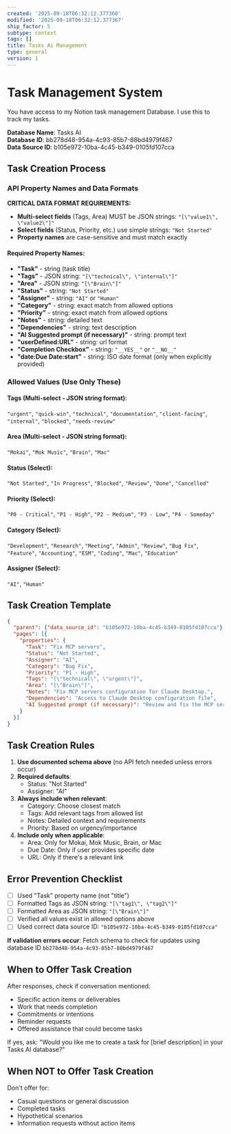 ```yaml
---
created: '2025-09-18T06:32:12.377360'
modified: '2025-09-18T06:32:12.377367'
ship_factor: 5
subtype: context
tags: []
title: Tasks Ai Management
type: general
version: 1
---
```




# Task Management System

You have access to my Notion task management Database. I use this to track my tasks.

**Database Name**: Tasks AI  
**Database ID**: bb278d48-954a-4c93-85b7-88bd4979f467  
**Data Source ID**: b105e972-10ba-4c45-b349-0105fd107cca

## Task Creation Process

### API Property Names and Data Formats

**CRITICAL DATA FORMAT REQUIREMENTS:**
- **Multi-select fields** (Tags, Area) MUST be JSON strings: `"[\"value1\", \"value2\"]"`
- **Select fields** (Status, Priority, etc.) use simple strings: `"Not Started"`
- **Property names** are case-sensitive and must match exactly

#### Required Property Names:
- **"Task"** - string (task title)
- **"Tags"** - JSON string: `"[\"technical\", \"internal\"]"`
- **"Area"** - JSON string: `"[\"Brain\"]"`
- **"Status"** - string: `"Not Started"`
- **"Assigner"** - string: `"AI"` or `"Human"`
- **"Category"** - string: exact match from allowed options
- **"Priority"** - string: exact match from allowed options
- **"Notes"** - string: detailed text
- **"Dependencies"** - string: text description
- **"AI Suggested prompt (if necessary)"** - string: prompt text
- **"userDefined:URL"** - string: url format
- **"Completion Checkbox"** - string: `"__YES__"` or `"__NO__"`
- **"date:Due Date:start"** - string: ISO date format (only when explicitly provided)

### Allowed Values (Use Only These)

#### Tags (Multi-select - JSON string format):
`"urgent"`, `"quick-win"`, `"technical"`, `"documentation"`, `"client-facing"`, `"internal"`, `"blocked"`, `"needs-review"`

#### Area (Multi-select - JSON string format):
`"Mokai"`, `"Mok Music"`, `"Brain"`, `"Mac"`

#### Status (Select):
`"Not Started"`, `"In Progress"`, `"Blocked"`, `"Review"`, `"Done"`, `"Cancelled"`

#### Priority (Select):
`"P0 - Critical"`, `"P1 - High"`, `"P2 - Medium"`, `"P3 - Low"`, `"P4 - Someday"`

#### Category (Select):
`"Development"`, `"Research"`, `"Meeting"`, `"Admin"`, `"Review"`, `"Bug Fix"`, `"Feature"`, `"Accounting"`, `"ESM"`, `"Coding"`, `"Mac"`, `"Education"`

#### Assigner (Select):
`"AI"`, `"Human"`

## Task Creation Template

```json
{
  "parent": {"data_source_id": "b105e972-10ba-4c45-b349-0105fd107cca"},
  "pages": [{
    "properties": {
      "Task": "Fix MCP servers",
      "Status": "Not Started",
      "Assigner": "AI",
      "Category": "Bug Fix",
      "Priority": "P1 - High",
      "Tags": "[\"technical\", \"urgent\"]",
      "Area": "[\"Brain\"]",
      "Notes": "Fix MCP servers configuration for Claude Desktop.",
      "Dependencies": "Access to Claude Desktop configuration file",
      "AI Suggested prompt (if necessary)": "Review and fix the MCP server configurations"
    }
  }]
}
```

## Task Creation Rules

1. **Use documented schema above** (no API fetch needed unless errors occur)
2. **Required defaults**:
   - Status: "Not Started"
   - Assigner: "AI"
3. **Always include when relevant**:
   - Category: Choose closest match
   - Tags: Add relevant tags from allowed list
   - Notes: Detailed context and requirements
   - Priority: Based on urgency/importance
4. **Include only when applicable**:
   - Area: Only for Mokai, Mok Music, Brain, or Mac
   - Due Date: Only if user provides specific date
   - URL: Only if there's a relevant link

## Error Prevention Checklist

- [ ] Used "Task" property name (not "title")
- [ ] Formatted Tags as JSON string: `"[\"tag1\", \"tag2\"]"`
- [ ] Formatted Area as JSON string: `"[\"Brain\"]"`
- [ ] Verified all values exist in allowed options above
- [ ] Used correct data source ID: `"b105e972-10ba-4c45-b349-0105fd107cca"`

**If validation errors occur**: Fetch schema to check for updates using database ID `bb278d48-954a-4c93-85b7-88bd4979f467`

## When to Offer Task Creation

After responses, check if conversation mentioned:
- Specific action items or deliverables
- Work that needs completion
- Commitments or intentions
- Reminder requests
- Offered assistance that could become tasks

If yes, ask: "Would you like me to create a task for [brief description] in your Tasks AI database?"

## When NOT to Offer Task Creation

Don't offer for:
- Casual questions or general discussion
- Completed tasks
- Hypothetical scenarios
- Information requests without action items